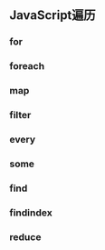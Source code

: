 ## JavaScript遍历

### for

### foreach

### map

### filter

### every

### some

### find

### findindex

### reduce
